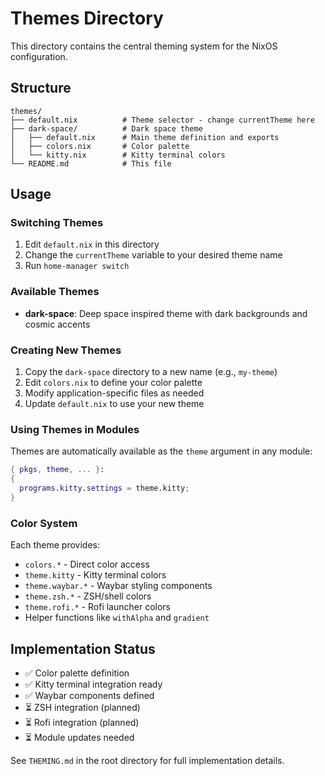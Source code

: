 # Themes Directory

This directory contains the central theming system for the NixOS configuration.

## Structure

```
themes/
├── default.nix          # Theme selector - change currentTheme here
├── dark-space/          # Dark space theme
│   ├── default.nix      # Main theme definition and exports
│   ├── colors.nix       # Color palette
│   └── kitty.nix        # Kitty terminal colors
└── README.md            # This file
```

## Usage

### Switching Themes

1. Edit `default.nix` in this directory
2. Change the `currentTheme` variable to your desired theme name
3. Run `home-manager switch`

### Available Themes

- **dark-space**: Deep space inspired theme with dark backgrounds and cosmic accents

### Creating New Themes

1. Copy the `dark-space` directory to a new name (e.g., `my-theme`)
2. Edit `colors.nix` to define your color palette
3. Modify application-specific files as needed
4. Update `default.nix` to use your new theme

### Using Themes in Modules

Themes are automatically available as the `theme` argument in any module:

```nix
{ pkgs, theme, ... }:
{
  programs.kitty.settings = theme.kitty;
}
```

### Color System

Each theme provides:

- `colors.*` - Direct color access
- `theme.kitty` - Kitty terminal colors
- `theme.waybar.*` - Waybar styling components  
- `theme.zsh.*` - ZSH/shell colors
- `theme.rofi.*` - Rofi launcher colors
- Helper functions like `withAlpha` and `gradient`

## Implementation Status

- ✅ Color palette definition
- ✅ Kitty terminal integration ready
- ✅ Waybar components defined
- ⏳ ZSH integration (planned)
- ⏳ Rofi integration (planned)
- ⏳ Module updates needed

See `THEMING.md` in the root directory for full implementation details.